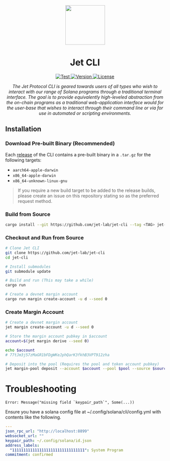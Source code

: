 <div align="center">
  <img height="125" src="https://293354890-files.gitbook.io/~/files/v0/b/gitbook-legacy-files/o/assets%2F-M_72skN1dye71puMdjs%2F-Miqzl5oK1cXXAkARfER%2F-Mis-yeKp1Krh7JOFzQG%2Fjet_logomark_color.png?alt=media&token=0b8dfc84-37d7-455d-9dfd-7bb59cee5a1a" />

  <h1>Jet CLI</div>

  <p align="center">
    <a target="_blank" href="https://github.com/jet-lab/jet-cli/actions/workflows/test.yaml">
      <img alt="Test" src="https://img.shields.io/github/workflow/status/jet-lab/jet-cli/Test?label=Test&logo=github">
    </a>
    <a target="_blank" href="https://github.com/jet-lab/jet-cli/tree/master/Cargo.toml">
      <img alt="Version" src="https://img.shields.io/github/v/release/jet-lab/jet-cli?color=orange&label=jet-cli" />
    </a>
    <a target="_blank" href="https://github.com/jet-lab/jet-cli/tree/master/LICENSE">
      <img alt="License" src="https://img.shields.io/badge/License-AGPL--3.0--or--later-blue" />
    </a>
  </p>

  <p align="center">
    <em>
      The Jet Protocol CLI is geared towards users of all types who wish to interact with our range of Solana programs through a traditional terminal interface. The goal is to provide equivalently high-leveled abstraction from the on-chain programs as a traditional web-application interface would for the user-base that wishes to interact through their command line or via for use in automated or scripting environments.
    </em>
  </p>
</div>

## Installation

### Download Pre-built Binary (Recommended)

Each [release](https://github.com/jet-lab/jet-cli/releases) of the CLI contains a pre-built binary in a `.tar.gz` for the following targets:

- `aarch64-apple-darwin`
- `x86_64-apple-darwin`
- `x86_64-unknown-linux-gnu`

> If you require a new build target to be added to the release builds, please create an issue on this repository stating so as the preferred request method.

### Build from Source

```sh
cargo install --git https://github.com/jet-lab/jet-cli --tag <TAG> jet-cli --locked
```

### Checkout and Run from Source

```sh
# Clone Jet CLI
git clone https://github.com/jet-lab/jet-cli
cd jet-cli

# Install submodules
git submodule update

# Build and run (This may take a while)
cargo run

# Create a devnet margin account
cargo run margin create-account -u d --seed 0
```

### Create Margin Account

```sh
# Create a devnet margin account
jet margin create-account -u d --seed 0

# Store the margin account pubkey in $account
account=$(jet margin derive --seed 0)

echo $account
# 77tJm3j57zMaGR1bFDgWKeJphQarK3fkhB3VPT912zha

# Deposit into the pool (Requires the pool and token account pubkey)
jet margin-pool deposit --account $account --pool $pool --source $source 1
```

# Troubleshooting

`` Error: Message("missing field `keypair_path`", Some(...))  ``

Ensure you have a solana config file at ~/.config/solana/cli/config.yml with contents like the following.

```yaml
---
json_rpc_url: "http://localhost:8899"
websocket_url: ""
keypair_path: ~/.config/solana/id.json
address_labels:
  "11111111111111111111111111111111": System Program
commitment: confirmed
```
